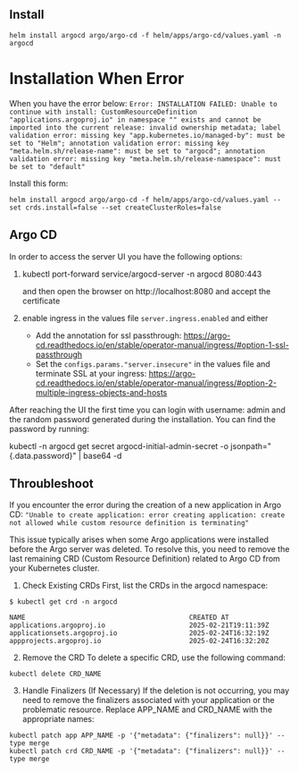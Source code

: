 

## Install

```
helm install argocd argo/argo-cd -f helm/apps/argo-cd/values.yaml -n argocd
```

# Installation When Error 

When you have the error below:
`
Error: INSTALLATION FAILED: Unable to continue with install: CustomResourceDefinition "applications.argoproj.io" in namespace "" exists and cannot be imported into the current release: invalid ownership metadata; label validation error: missing key "app.kubernetes.io/managed-by": must be set to "Helm"; annotation validation error: missing key "meta.helm.sh/release-name": must be set to "argocd"; annotation validation error: missing key "meta.helm.sh/release-namespace": must be set to "default"
`

Install this form:

```
helm install argocd argo/argo-cd -f helm/apps/argo-cd/values.yaml --set crds.install=false --set createClusterRoles=false
```

## Argo CD
In order to access the server UI you have the following options:

1. kubectl port-forward service/argocd-server -n argocd 8080:443

    and then open the browser on http://localhost:8080 and accept the certificate

2. enable ingress in the values file `server.ingress.enabled` and either
      - Add the annotation for ssl passthrough: https://argo-cd.readthedocs.io/en/stable/operator-manual/ingress/#option-1-ssl-passthrough
      - Set the `configs.params."server.insecure"` in the values file and terminate SSL at your ingress: https://argo-cd.readthedocs.io/en/stable/operator-manual/ingress/#option-2-multiple-ingress-objects-and-hosts


After reaching the UI the first time you can login with username: admin and the random password generated during the installation. You can find the password by running:

kubectl -n argocd get secret argocd-initial-admin-secret -o jsonpath="{.data.password}" | base64 -d

## Throubleshoot

If you encounter the error during the creation of a new application in Argo CD: `"Unable to create application: error creating application: create not allowed while custom resource definition is terminating"`

This issue typically arises when some Argo applications were installed before the Argo server was deleted. To resolve this, you need to remove the last remaining CRD (Custom Resource Definition) related to Argo CD from your Kubernetes cluster.

1. Check Existing CRDs
First, list the CRDs in the argocd namespace:
```
$ kubectl get crd -n argocd

NAME                                         CREATED AT
applications.argoproj.io                     2025-02-21T19:11:39Z
applicationsets.argoproj.io                  2025-02-24T16:32:19Z
appprojects.argoproj.io                      2025-02-24T16:32:20Z

```

2. Remove the CRD
To delete a specific CRD, use the following command:
```
kubectl delete CRD_NAME
```

3. Handle Finalizers (If Necessary)
If the deletion is not occurring, you may need to remove the finalizers associated with your application or the problematic resource. Replace APP_NAME and CRD_NAME with the appropriate names:

```
kubectl patch app APP_NAME -p '{"metadata": {"finalizers": null}}' --type merge
kubectl patch crd CRD_NAME -p '{"metadata": {"finalizers": null}}' --type merge
```